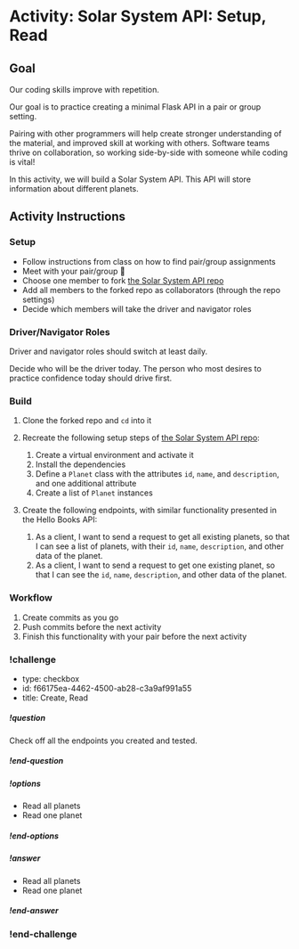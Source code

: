 # Activity: Solar System API: Setup, Read

## Goal

Our coding skills improve with repetition.

Our goal is to practice creating a minimal Flask API in a pair or group setting.

Pairing with other programmers will help create stronger understanding of the material, and improved skill at working with others. Software teams thrive on collaboration, so working side-by-side with someone while coding is vital!

In this activity, we will build a Solar System API. This API will store information about different planets.

## Activity Instructions

### Setup

- Follow instructions from class on how to find pair/group assignments
- Meet with your pair/group 👋
- Choose one member to fork [the Solar System API repo](https://github.com/AdaGold/solar-system-api)
- Add all members to the forked repo as collaborators (through the repo settings)
- Decide which members will take the driver and navigator roles

### Driver/Navigator Roles

Driver and navigator roles should switch at least daily.

Decide who will be the driver today. The person who most desires to practice confidence today should drive first.

### Build

1. Clone the forked repo and `cd` into it
1. Recreate the following setup steps of [the Solar System API repo](https://github.com/AdaGold/solar-system-api):
   1. Create a virtual environment and activate it
   1. Install the dependencies
   1. Define a `Planet` class with the attributes `id`, `name`, and `description`, and one additional attribute
   1. Create a list of `Planet` instances

1. Create the following endpoints, with similar functionality presented in the Hello Books API:
   1. As a client, I want to send a request to get all existing planets, so that I can see a list of planets, with their `id`, `name`, `description`, and other data of the planet.
   1. As a client, I want to send a request to get one existing planet, so that I can see the `id`, `name`, `description`, and other data of the planet.

### Workflow

1. Create commits as you go
1. Push commits before the next activity
1. Finish this functionality with your pair before the next activity

<!-- prettier-ignore-start -->
### !challenge
* type: checkbox
* id: f66175ea-4462-4500-ab28-c3a9af991a55
* title: Create, Read
##### !question

Check off all the endpoints you created and tested.

##### !end-question
##### !options

* Read all planets
* Read one planet

##### !end-options
##### !answer

* Read all planets
* Read one planet

##### !end-answer
### !end-challenge
<!-- prettier-ignore-end -->
